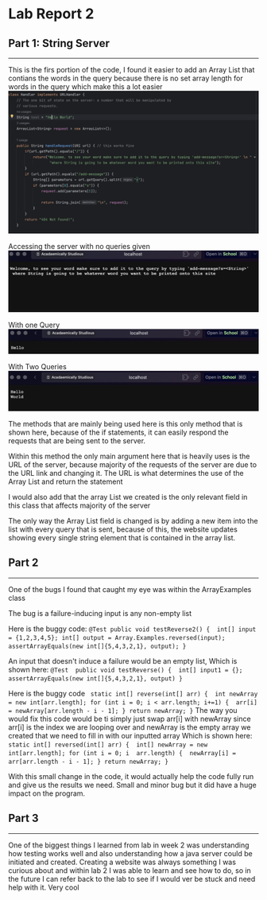 # Lab Report 2

## Part 1: String Server
---

This is the firs portion of the code, I found it easier to add an Array List that contians the words in the query because there is no set array length for words in the query which make this a lot easier
![yes](StringServerCode.png)

Accessing the server with no queries given
![work?](WebsiteWithNoQuery.png)

With one Query
![yay](WebSitewithAQuery.png)

With Two Queries
![nay](WithTwoQueries.png)

The methods that are mainly being used here is this only method that is shown here, because of the if statements, it can easily respond the requests that are being sent to the server. 

Within this method the only main argument here that is heavily uses is the URL of the server, because majority of the requests of the server are due to the URL link and changing it. The URL is what determines the use of the Array List and return the statement 

I would also add that the array List we created is the only relevant field in this class that affects majority of the server

The only way the Array List field is changed is by adding a new item into the list with every query that is sent, because of this, the website updates showing every single string element that is contained in the array list.

## Part 2 
---

One of the bugs I found that caught my eye was within the ArrayExamples class

The bug is a failure-inducing input is any non-empty list

Here is the buggy code:
` @Test
public void testReverse2() { 
    int[] input = {1,2,3,4,5};
    int[] output = Array.Examples.reversed(input);
    assertArrayEquals(new int[]{5,4,3,2,1}, output);
} `

An input that doesn't induce a failure  would be an empty list, Which is shown here:
`@Test 
public void testReverse() { 
    int[] input1 = {};
    assertArrayEquals(new int[]{5,4,3,2,1}, output)
} `

Here is the buggy code 
` 
static int[] reverse(int[] arr) { 
    int newArray = new int[arr.length];
    for (int i = 0; i < arr.length; i+=1) { 
        arr[i] = newArray[arr.length - i - 1];
    }
    return newArray;
}
`
The way you would fix this code would be ti simply just swap arr[i] with newArray since arr[i] is the index we are looping over and newArray is the empty array we created that we need to fill in with our inputted array
Which is shown here: 
`
static int[] reversed(int[] arr) { 
    int[] newArray = new int[arr.length];
    for (int i = 0; i  arr.length) { 
        newArray[i] = arr[arr.length - i - 1];
    }
    return newArray;
}
`

With this small change in the code, it would actually help the code fully run and give us the results we need. Small and minor bug but it did have a huge impact on the program.

## Part 3
---

One of the biggest things I learned from lab in week 2 was understanding how testing works well and also understanding how a java server could be initiated and created. Creating a website was always something I was curious about and within lab 2 I was able to learn and see how to do, so in the future I can refer back to the lab to see if I would ver be stuck and need help with it. Very cool





